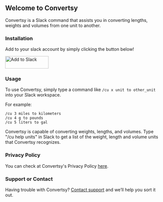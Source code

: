 ## Welcome to Convertsy

Convertsy is a Slack command that assists you in converting lengths, weights and volumes from one unit to another.

### Installation

Add to your slack account by simply clicking the button below!

<a href="https://slack.com/oauth/v2/authorize?client_id=1326367363012.1332828248961&scope=commands&user_scope="><img alt="Add to Slack" height="40" width="139" src="https://platform.slack-edge.com/img/add_to_slack.png" srcSet="https://platform.slack-edge.com/img/add_to_slack.png 1x, https://platform.slack-edge.com/img/add_to_slack@2x.png 2x" /></a>

### Usage
To use Convertsy, simply type a command like `/cu x unit to other_unit` into your Slack workspace.

For example:

```
/cu 3 miles to kilometers
/cu 4 g to pounds
/cu 5 liters to gal
```

Convertsy is capable of converting weights, lengths, and volumes.
Type "/cu help units" in Slack to get a list of the weight, length and volume units that Convertsy recognizes.

### Privacy Policy
You can check at Convertsy's Privacy Policy [here](https://mszenherhome.github.io/convertsy_pages/privacy_policy).

### Support or Contact
Having trouble with Convertsy? [Contact support](mailto:arfsaysthedog@gmail.com) and we’ll help you sort it out.
